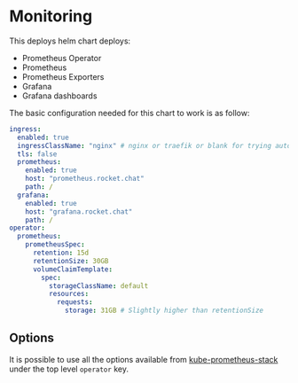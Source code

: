 # Monitoring

This deploys helm chart deploys:
- Prometheus Operator
- Prometheus
- Prometheus Exporters
- Grafana
- Grafana dashboards

The basic configuration needed for this chart to work is as follow:

```yaml
ingress:
  enabled: true
  ingressClassName: "nginx" # nginx or traefik or blank for trying auto-detect
  tls: false
  prometheus:
    enabled: true
    host: "prometheus.rocket.chat"
    path: /
  grafana:
    enabled: true
    host: "grafana.rocket.chat"
    path: /
operator:
  prometheus:
    prometheusSpec:
      retention: 15d
      retentionSize: 30GB
      volumeClaimTemplate:
        spec:
          storageClassName: default
          resources:
            requests:
              storage: 31GB # Slightly higher than retentionSize
```

## Options

It is possible to use all the options available from [kube-prometheus-stack](https://github.com/prometheus-community/helm-charts/tree/main/charts/kube-prometheus-stack) under the top level `operator` key.


